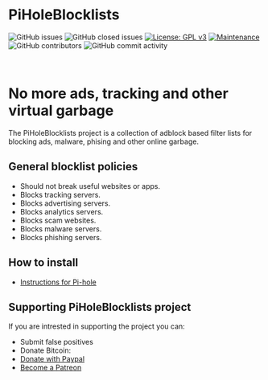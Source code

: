 # PiHoleBlocklists
![GitHub issues](https://img.shields.io/github/issues/hemiipatu/piholeblocklists?style=for-the-badge)
![GitHub closed issues](https://img.shields.io/github/issues-closed/hemiipatu/piholeblocklists?style=for-the-badge)
[![License: GPL v3](https://img.shields.io/badge/license-gplv3-blue.svg?style=for-the-badge)](https://www.gnu.org/licenses/gpl-3.0)
[![Maintenance](https://img.shields.io/badge/maintained%3f-yes-green.svg?style=for-the-badge)](https://github.com/hemiipatu/piholeblocklists/graphs/commit-activity)
![GitHub contributors](https://img.shields.io/github/contributors/hemiipatu/piholeblocklists?style=for-the-badge)
![GitHub commit activity](https://img.shields.io/github/commit-activity/m/hemiipatu/piholeblocklists?style=for-the-badge)

&nbsp;

# No more ads, tracking and other virtual garbage
The PiHoleBlocklists project is a collection of adblock based filter lists for blocking ads, malware, phising and other online garbage.

## General blocklist policies
 - Should not break useful websites or apps.
 - Blocks tracking servers.
 - Blocks advertising servers.
 - Blocks analytics servers.
 - Blocks scam websites.
 - Blocks malware servers.
 - Blocks phishing servers.

## How to install
 - [Instructions for Pi-hole]()

## Supporting PiHoleBlocklists project
If you are intrested in supporting the project you can:
 - Submit false positives
 - Donate Bitcoin:
 - [Donate with Paypal]()
 - [Become a Patreon]()
